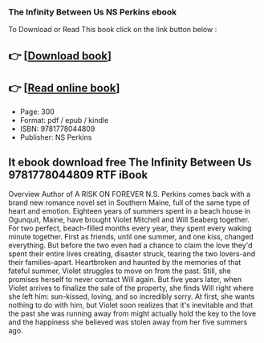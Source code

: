 ### The Infinity Between Us NS Perkins ebook

To Download or Read This book click on the link button below :

## 👉  [**[Download book](http://filesbooks.info/download.php?group=book&from=github.com&id=634194&lnk=1081 "Download book")**]

## 👉  [**[Read online book](http://filesbooks.info/download.php?group=book&from=github.com&id=634194&lnk=1081 "Read online book")**]


* Page: 300
* Format: pdf / epub / kindle
* ISBN: 9781778044809
* Publisher: NS Perkins



## It ebook download free The Infinity Between Us 9781778044809 RTF iBook


Overview
Author of A RISK ON FOREVER N.S. Perkins comes back with a brand new romance novel set in Southern Maine, full of the same type of heart and emotion. Eighteen years of summers spent in a beach house in Ogunquit, Maine, have brought Violet Mitchell and Will Seaberg together. For two perfect, beach-filled months every year, they spent every waking minute together. First as friends, until one summer, and one kiss, changed everything. But before the two even had a chance to claim the love they&#039;d spent their entire lives creating, disaster struck, tearing the two lovers-and their families-apart. Heartbroken and haunted by the memories of that fateful summer, Violet struggles to move on from the past. Still, she promises herself to never contact Will again. But five years later, when Violet arrives to finalize the sale of the property, she finds Will right where she left him: sun-kissed, loving, and so incredibly sorry. At first, she wants nothing to do with him, but Violet soon realizes that it&#039;s inevitable and that the past she was running away from might actually hold the key to the love and the happiness she believed was stolen away from her five summers ago.



